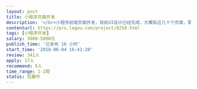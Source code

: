 ```yaml
---                
layout: post       
title: 小程序页面开发           
description: '</br>小程序前端页面开发，目前UI设计已经完成，大概有近几十个页面，需要完成前端页面开发工作。</br>要求：熟悉微信小程序前端开发，时间充裕，能配合后端开发完成整体项目开发工作。</br>'     
contenturl: https://pro.lagou.com/project/8258.html      
tags: [小程序开发]            
salary: 3000-5000元          
publish_time: '已发布 16 小时'         
start_time: '2018-06-04 16:41:20'           
review: 341人                   
apply: 17人                   
recommend: 5人                   
time_range: 1-2周              
status: 招募中                  
---                 
```

